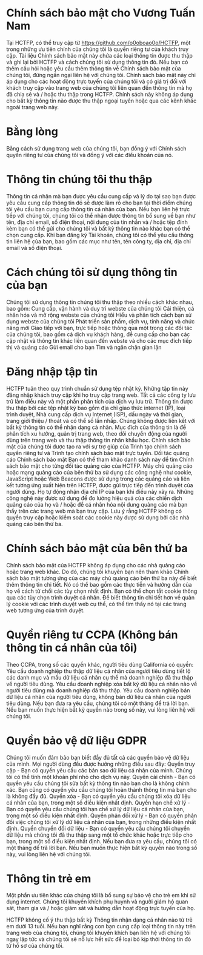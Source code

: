 # Chính sách bảo mật cho Vương Tuấn Nam

Tại HCTFP, có thể truy cập từ https://github.com/o0oboao0o/HCTFP, một trong những ưu tiên chính của chúng tôi là quyền riêng tư của khách truy cập. Tài liệu Chính sách bảo mật này chứa các loại thông tin được thu thập và ghi lại bởi HCTFP và cách chúng tôi sử dụng thông tin đó.
Nếu bạn có thêm câu hỏi hoặc yêu cầu thêm thông tin về Chính sách bảo mật của chúng tôi, đừng ngần ngại liên hệ với chúng tôi.
Chính sách bảo mật này chỉ áp dụng cho các hoạt động trực tuyến của chúng tôi và có giá trị đối với khách truy cập vào trang web của chúng tôi liên quan đến thông tin mà họ đã chia sẻ và / hoặc thu thập trong HCTFP. Chính sách này không áp dụng cho bất kỳ thông tin nào được thu thập ngoại tuyến hoặc qua các kênh khác ngoài trang web này.

# Bằng lòng
Bằng cách sử dụng trang web của chúng tôi, bạn đồng ý với Chính sách quyền riêng tư của chúng tôi và đồng ý với các điều khoản của nó.

# Thông tin chúng tôi thu thập
Thông tin cá nhân mà bạn được yêu cầu cung cấp và lý do tại sao bạn được yêu cầu cung cấp thông tin đó sẽ được làm rõ cho bạn tại thời điểm chúng tôi yêu cầu bạn cung cấp thông tin cá nhân của bạn.
Nếu bạn liên hệ trực tiếp với chúng tôi, chúng tôi có thể nhận được thông tin bổ sung về bạn như tên, địa chỉ email, số điện thoại, nội dung của tin nhắn và / hoặc tệp đính kèm bạn có thể gửi cho chúng tôi và bất kỳ thông tin nào khác bạn có thể chọn cung cấp.
Khi bạn đăng ký Tài khoản, chúng tôi có thể yêu cầu thông tin liên hệ của bạn, bao gồm các mục như tên, tên công ty, địa chỉ, địa chỉ email và số điện thoại.

# Cách chúng tôi sử dụng thông tin của bạn
Chúng tôi sử dụng thông tin chúng tôi thu thập theo nhiều cách khác nhau, bao gồm:
Cung cấp, vận hành và duy trì webste của chúng tôi
Cải thiện, cá nhân hóa và mở rộng webste của chúng tôi
Hiểu và phân tích cách bạn sử dụng webste của chúng tôi
Phát triển sản phẩm, dịch vụ, tính năng và chức năng mới
Giao tiếp với bạn, trực tiếp hoặc thông qua một trong các đối tác của chúng tôi, bao gồm cả dịch vụ khách hàng, để cung cấp cho bạn các cập nhật và thông tin khác liên quan đến webste và cho các mục đích tiếp thị và quảng cáo
Gửi email cho bạn
Tìm và ngăn chặn gian lận

# Đăng nhập tập tin
HCTFP tuân theo quy trình chuẩn sử dụng tệp nhật ký. Những tập tin này đăng nhập khách truy cập khi họ truy cập trang web. Tất cả các công ty lưu trữ làm điều này và một phần phân tích của dịch vụ lưu trữ. Thông tin được thu thập bởi các tệp nhật ký bao gồm địa chỉ giao thức internet (IP), loại trình duyệt, Nhà cung cấp dịch vụ Internet (ISP), dấu ngày và thời gian, trang giới thiệu / thoát và có thể số lần nhấp. Chúng không được liên kết với bất kỳ thông tin có thể nhận dạng cá nhân. Mục đích của thông tin là để phân tích xu hướng, quản trị trang web, theo dõi chuyển động của người dùng trên trang web và thu thập thông tin nhân khẩu học. Chính sách bảo mật của chúng tôi được tạo ra với sự trợ giúp của Trình tạo chính sách quyền riêng tư và Trình tạo chính sách bảo mật trực tuyến.
Đối tác quảng cáo Chính sách bảo mật
Bạn có thể tham khảo danh sách này để tìm Chính sách bảo mật cho từng đối tác quảng cáo của HCTFP.
Máy chủ quảng cáo hoặc mạng quảng cáo của bên thứ ba sử dụng các công nghệ như cookie, JavaScript hoặc Web Beacons được sử dụng trong các quảng cáo và liên kết tương ứng xuất hiện trên HCTFP, được gửi trực tiếp đến trình duyệt của người dùng. Họ tự động nhận địa chỉ IP của bạn khi điều này xảy ra. Những công nghệ này được sử dụng để đo lường hiệu quả của các chiến dịch quảng cáo của họ và / hoặc để cá nhân hóa nội dung quảng cáo mà bạn thấy trên các trang web mà bạn truy cập.
Lưu ý rằng HCTFP không có quyền truy cập hoặc kiểm soát các cookie này được sử dụng bởi các nhà quảng cáo bên thứ ba.

# Chính sách bảo mật của bên thứ ba
Chính sách bảo mật của HCTFP không áp dụng cho các nhà quảng cáo hoặc trang web khác. Do đó, chúng tôi khuyên bạn nên tham khảo Chính sách bảo mật tương ứng của các máy chủ quảng cáo bên thứ ba này để biết thêm thông tin chi tiết. Nó có thể bao gồm các thực tiễn và hướng dẫn của họ về cách từ chối các tùy chọn nhất định.
Bạn có thể chọn tắt cookie thông qua các tùy chọn trình duyệt cá nhân. Để biết thông tin chi tiết hơn về quản lý cookie với các trình duyệt web cụ thể, có thể tìm thấy nó tại các trang web tương ứng của trình duyệt.

# Quyền riêng tư CCPA (Không bán thông tin cá nhân của tôi)
Theo CCPA, trong số các quyền khác, người tiêu dùng California có quyền:
Yêu cầu doanh nghiệp thu thập dữ liệu cá nhân của người tiêu dùng tiết lộ các danh mục và mẩu dữ liệu cá nhân cụ thể mà doanh nghiệp đã thu thập về người tiêu dùng.
Yêu cầu doanh nghiệp xóa bất kỳ dữ liệu cá nhân nào về người tiêu dùng mà doanh nghiệp đã thu thập.
Yêu cầu doanh nghiệp bán dữ liệu cá nhân của người tiêu dùng, không bán dữ liệu cá nhân của người tiêu dùng.
Nếu bạn đưa ra yêu cầu, chúng tôi có một tháng để trả lời bạn. Nếu bạn muốn thực hiện bất kỳ quyền nào trong số này, vui lòng liên hệ với chúng tôi.

# Quyền bảo vệ dữ liệu GDPR
Chúng tôi muốn đảm bảo bạn biết đầy đủ tất cả các quyền bảo vệ dữ liệu của mình. Mọi người dùng đều được hưởng những điều sau đây:
Quyền truy cập - Bạn có quyền yêu cầu các bản sao dữ liệu cá nhân của mình. Chúng tôi có thể tính một khoản phí nhỏ cho dịch vụ này.
Quyền cải chính - Bạn có quyền yêu cầu chúng tôi sửa bất kỳ thông tin nào bạn cho là không chính xác. Bạn cũng có quyền yêu cầu chúng tôi hoàn thành thông tin mà bạn cho là không đầy đủ.
Quyền xóa - Bạn có quyền yêu cầu chúng tôi xóa dữ liệu cá nhân của bạn, trong một số điều kiện nhất định.
Quyền hạn chế xử lý - Bạn có quyền yêu cầu chúng tôi hạn chế xử lý dữ liệu cá nhân của bạn, trong một số điều kiện nhất định.
Quyền phản đối xử lý - Bạn có quyền phản đối việc chúng tôi xử lý dữ liệu cá nhân của bạn, trong những điều kiện nhất định.
Quyền chuyển đổi dữ liệu - Bạn có quyền yêu cầu chúng tôi chuyển dữ liệu mà chúng tôi đã thu thập sang một tổ chức khác hoặc trực tiếp cho bạn, trong một số điều kiện nhất định.
Nếu bạn đưa ra yêu cầu, chúng tôi có một tháng để trả lời bạn. Nếu bạn muốn thực hiện bất kỳ quyền nào trong số này, vui lòng liên hệ với chúng tôi.

# Thông tin trẻ em
Một phần ưu tiên khác của chúng tôi là bổ sung sự bảo vệ cho trẻ em khi sử dụng internet. Chúng tôi khuyến khích phụ huynh và người giám hộ quan sát, tham gia và / hoặc giám sát và hướng dẫn hoạt động trực tuyến của họ.

HCTFP không cố ý thu thập bất kỳ Thông tin nhận dạng cá nhân nào từ trẻ em dưới 13 tuổi. Nếu bạn nghĩ rằng con bạn cung cấp loại thông tin này trên trang web của chúng tôi, chúng tôi khuyến khích bạn liên hệ với chúng tôi ngay lập tức và chúng tôi sẽ nỗ lực hết sức để loại bỏ kịp thời thông tin đó từ hồ sơ của chúng tôi.
